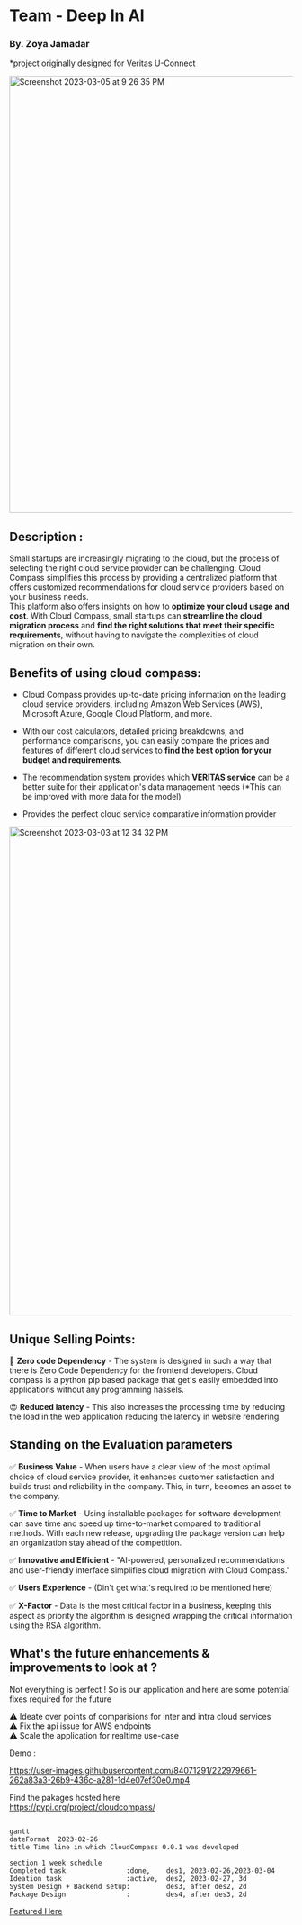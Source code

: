 <h1> Team - Deep In AI </h1>
<h3> By. Zoya Jamadar </h3>

*project originally designed for Veritas U-Connect 

<img width="777" alt="Screenshot 2023-03-05 at 9 26 35 PM" src="https://user-images.githubusercontent.com/84071291/222971334-356327d1-d304-487c-940f-1eb8a0676fe2.png">

<h2> Description : </h2>

Small startups are increasingly migrating to the cloud, but the process of selecting the right cloud service provider can be challenging. Cloud Compass simplifies this process by providing a centralized platform that offers customized recommendations for cloud service providers based on your business needs. <br> 
This platform also offers insights on how to **optimize your cloud usage and cost**. With Cloud Compass, small startups can **streamline the cloud migration process** and **find the right solutions that meet their specific requirements**, without having to navigate the complexities of cloud migration on their own.

<h2> Benefits of using cloud compass: </h2> 

* Cloud Compass provides up-to-date pricing information on the leading cloud service providers, including Amazon Web Services (AWS), Microsoft Azure, Google Cloud Platform, and more.

* With our cost calculators, detailed pricing breakdowns, and performance comparisons, you can easily compare the prices and features of different cloud services to **find the best option for your budget and requirements**.


* The recommendation system provides which **VERITAS service** can be a better suite for their application's data management needs (*This can be improved with more data for the model)


* Provides the perfect cloud service comparative information provider

<img width="869" alt="Screenshot 2023-03-03 at 12 34 32 PM" src="https://user-images.githubusercontent.com/84071291/222972659-e98654fc-4f72-469c-8468-83a46748af1a.png">

<h2> Unique Selling Points: </h2>

🥰 **Zero code Dependency** - The system is designed in such a way that there is Zero Code Dependency for the frontend developers. Cloud compass is a python pip based package that get's easily embedded into applications without any programming hassels.

😍 **Reduced latency** - This also increases the processing time by reducing the load in the web application reducing the latency in website rendering.

<h2>Standing on the Evaluation parameters </h2>

✅ **Business Value** - When users have a clear view of the most optimal choice of cloud service provider, it enhances customer satisfaction and builds trust and reliability in the company. This, in turn, becomes an asset to the company.

✅ **Time to Market** - Using installable packages for software development can save time and speed up time-to-market compared to traditional methods. With each new release, upgrading the package version can help an organization stay ahead of the competition. 

✅ **Innovative and Efficient** - "AI-powered, personalized recommendations and user-friendly interface simplifies cloud migration with Cloud Compass." 

✅ **Users Experience** - (Din't get what's required to be mentioned here)

✅ **X-Factor** - Data is the most critical factor in a business, keeping this aspect as priority the algorithm is designed wrapping the critical information using the RSA algorithm.


<h2> What's the future enhancements & improvements to look at ? </h2>
Not everything is perfect ! So is our application and here are some potential fixes required for the future 

⚠️ Ideate over points of comparisions for inter and intra cloud services <br>
⚠️ Fix the api issue for AWS endpoints <br>
⚠️ Scale the application for realtime use-case <br>


Demo :


https://user-images.githubusercontent.com/84071291/222979661-262a83a3-26b9-436c-a281-1d4e07ef30e0.mp4




Find the pakages hosted here  <br>
https://pypi.org/project/cloudcompass/

```mermaid

gantt
dateFormat  2023-02-26
title Time line in which CloudCompass 0.0.1 was developed 

section 1 week schedule
Completed task               :done,    des1, 2023-02-26,2023-03-04
Ideation task                :active,  des2, 2023-02-27, 3d
System Design + Backend setup:         des3, after des2, 2d
Package Design               :         des4, after des3, 2d

```
<a href="https://vox.veritas.com/t5/Inside-Veritas/Veritas-India-invited-30-college-students-to-the-first-uConnect/ba-p/899494" alt="FEATURED">
Featured Here 
</a>
